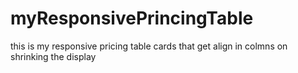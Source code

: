 # myResponsivePrincingTable
this is my responsive pricing table cards that get align in colmns on shrinking the display
